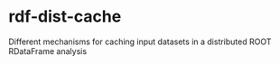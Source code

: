 # rdf-dist-cache
Different mechanisms for caching input datasets in a distributed ROOT RDataFrame analysis
